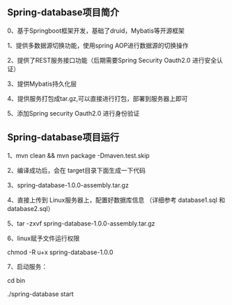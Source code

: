 ## Spring-database项目简介
0、基于Springboot框架开发，基础了druid，Mybatis等开源框架

1、提供多数据源切换功能，使用spring AOP进行数据源的切换操作

2、提供了REST服务接口功能（后期需要Spring Security Oauth2.0 进行安全认证）

3、提供Mybatis持久化层

4、提供服务打包成tar.gz,可以直接进行打包，部署到服务器上即可

5、添加Spring security Oauth2.0 进行身份验证

## Spring-database项目运行
1、mvn clean && mvn package -Dmaven.test.skip

2、编译成功后，会在 target目录下面生成一下代码

3、spring-database-1.0.0-assembly.tar.gz

4、直接上传到 Linux服务器上，配置好数据库信息 （详细参考 database1.sql 和database2.sql）

5、tar -zxvf spring-database-1.0.0-assembly.tar.gz

6、linux赋予文件运行权限

chmod -R u+x spring-database-1.0.0

7、启动服务：

 cd bin
 
./spring-database start
